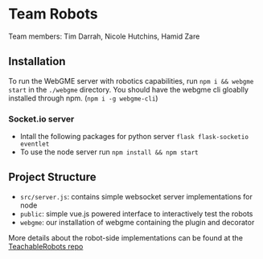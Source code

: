 # Team Robots
Team members: Tim Darrah, Nicole Hutchins, Hamid Zare

## Installation
To run the WebGME server with robotics capabilities, run `npm i && webgme start` in the `./webgme` directory. You should have the webgme cli gloablly installed through npm. (`npm i -g webgme-cli`)

### Socket.io server
- Intall the following packages for python server `flask flask-socketio eventlet`
- To use the node server run `npm install && npm start`

## Project Structure
 - `src/server.js`: contains simple websocket server implementations for node
 - `public`: simple vue.js powered interface to interactively test the robots
 - `webgme`: our installation of webgme containing the plugin and decorator
 
 More details about the robot-side implementations can be found at the [TeachableRobots repo](https://github.com/darrahts/TeachableRobots/tree/master/WorkingCurrent)
